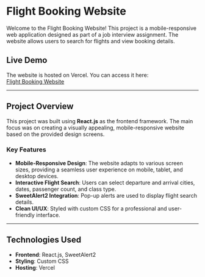 # Flight Booking Website

Welcome to the Flight Booking Website! This project is a mobile-responsive web application designed as part of a job interview assignment. The website allows users to search for flights and view booking details.

## Live Demo

The website is hosted on Vercel. You can access it here:  
[Flight Booking Website](https://airline-lac.vercel.app/)

---

## Project Overview

This project was built using **React.js** as the frontend framework. The main focus was on creating a visually appealing, mobile-responsive website based on the provided design screens.

### Key Features

- **Mobile-Responsive Design**: The website adapts to various screen sizes, providing a seamless user experience on mobile, tablet, and desktop devices.
- **Interactive Flight Search**: Users can select departure and arrival cities, dates, passenger count, and class type.
- **SweetAlert2 Integration**: Pop-up alerts are used to display flight search details.
- **Clean UI/UX**: Styled with custom CSS for a professional and user-friendly interface.

---

## Technologies Used

- **Frontend**: React.js, SweetAlert2
- **Styling**: Custom CSS
- **Hosting**: Vercel
